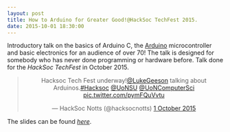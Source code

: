 ```yaml
---
layout: post
title: How to Arduino for Greater Good!@HackSoc TechFest 2015.
date: 2015-10-01 18:30:00
---
```


Introductory talk on the basics of Arduino C, the [Arduino](https://www.arduino.cc/) microcontroller and basic electronics for an audience of over 70! The talk is designed for somebody who has never done programming or hardware before. Talk done for the _HackSoc TechFest_ in October 2015.

<center>
<blockquote class="twitter-tweet" data-lang="en-gb"><p lang="en" dir="ltr">Hacksoc Tech Fest underway!<a href="https://twitter.com/LukeGeeson?ref_src=twsrc%5Etfw">@LukeGeeson</a> talking about Arduinos.<a href="https://twitter.com/hashtag/Hacksoc?src=hash&amp;ref_src=twsrc%5Etfw">#Hacksoc</a> <a href="https://twitter.com/UoNSU?ref_src=twsrc%5Etfw">@UoNSU</a> <a href="https://twitter.com/UoNComputerSci?ref_src=twsrc%5Etfw">@UoNComputerSci</a> <a href="https://t.co/pymFQuVvtu">pic.twitter.com/pymFQuVvtu</a></p>&mdash; HackSoc Notts (@hacksocnotts) <a href="https://twitter.com/hacksocnotts/status/649670608083644416?ref_src=twsrc%5Etfw">1 October 2015</a></blockquote>
<script async src="//platform.twitter.com/widgets.js" charset="utf-8"></script>
</center>

The slides can be found [_here_](https://github.com/lukeg101/Talks/blob/master/ArduinoBasics.pdf).
